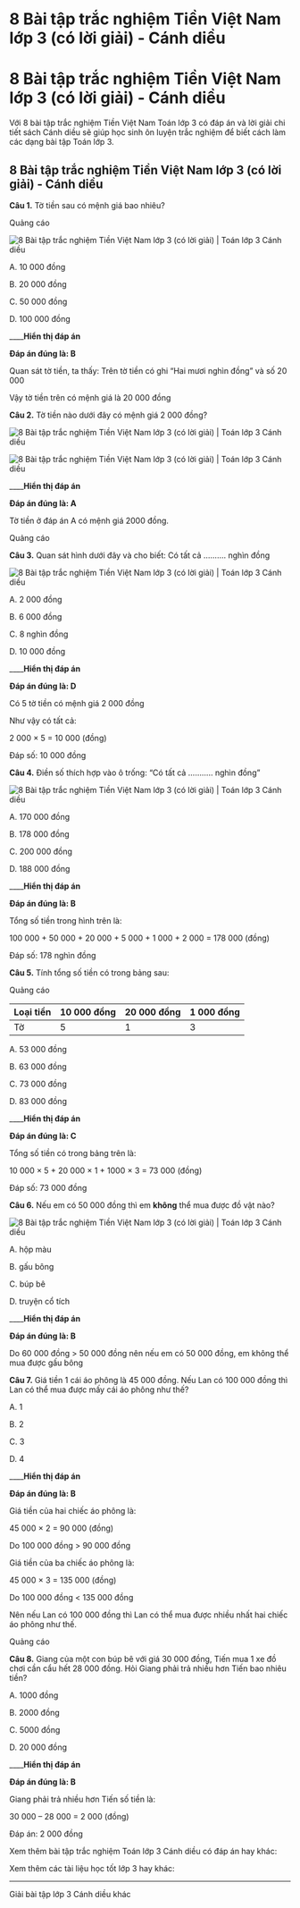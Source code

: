 # 8 Bài tập trắc nghiệm Tiền Việt Nam lớp 3 (có lời giải) - Cánh diều

# 8 Bài tập trắc nghiệm Tiền Việt Nam lớp 3 (có lời giải) - Cánh diều

Với 8 bài tập trắc nghiệm Tiền Việt Nam Toán lớp 3 có đáp án và lời giải chi tiết sách Cánh diều sẽ giúp học sinh ôn luyện trắc nghiệm để biết cách làm các dạng bài tập Toán lớp 3.

## 8 Bài tập trắc nghiệm Tiền Việt Nam lớp 3 (có lời giải) - Cánh diều

**Câu 1.** Tờ tiền sau có mệnh giá bao nhiêu?

Quảng cáo

![8 Bài tập trắc nghiệm Tiền Việt Nam lớp 3 \(có lời giải\) | Toán lớp 3 Cánh diều](https://vietjack.com/toan-3-cd/images/trac-nghiem-tien-viet-nam.PNG)

A. 10 000 đồng

B. 20 000 đồng

C. 50 000 đồng

D. 100 000 đồng

____**Hiển thị đáp án**

**Đáp án đúng là: B**

Quan sát tờ tiền, ta thấy: Trên tờ tiền có ghi “Hai mươi nghìn đồng” và số 20 000

Vậy tờ tiền trên có mệnh giá là 20 000 đồng

**Câu 2.** Tờ tiền nào dưới đây có mệnh giá 2 000 đồng?

![8 Bài tập trắc nghiệm Tiền Việt Nam lớp 3 \(có lời giải\) | Toán lớp 3 Cánh diều](https://vietjack.com/toan-3-cd/images/trac-nghiem-tien-viet-nam-1.PNG)

![8 Bài tập trắc nghiệm Tiền Việt Nam lớp 3 \(có lời giải\) | Toán lớp 3 Cánh diều](https://vietjack.com/toan-3-cd/images/trac-nghiem-tien-viet-nam-2.PNG)

____**Hiển thị đáp án**

**Đáp án đúng là: A**

Tờ tiền ở đáp án A có mệnh giá 2000 đồng.

Quảng cáo

**Câu 3.** Quan sát hình dưới đây và cho biết: Có tất cả ………. nghìn đồng

![8 Bài tập trắc nghiệm Tiền Việt Nam lớp 3 \(có lời giải\) | Toán lớp 3 Cánh diều](https://vietjack.com/toan-3-cd/images/trac-nghiem-tien-viet-nam-a.PNG)

A. 2 000 đồng

B. 6 000 đồng

C. 8 nghìn đồng

D. 10 000 đồng

____**Hiển thị đáp án**

**Đáp án đúng là: D**

Có 5 tờ tiền có mệnh giá 2 000 đồng

Như vậy có tất cả:

2 000 × 5 = 10 000 (đồng)

Đáp số: 10 000 đồng

**Câu 4.** Điền số thích hợp vào ô trống: “Có tất cả ……….. nghìn đồng”

![8 Bài tập trắc nghiệm Tiền Việt Nam lớp 3 \(có lời giải\) | Toán lớp 3 Cánh diều](https://vietjack.com/toan-3-cd/images/trac-nghiem-tien-viet-nam-aa.PNG)

A. 170 000 đồng

B. 178 000 đồng

C. 200 000 đồng

D. 188 000 đồng

____**Hiển thị đáp án**

**Đáp án đúng là: B**

Tổng số tiền trong hình trên là:

100 000 + 50 000 + 20 000 + 5 000 + 1 000 + 2 000 = 178 000 (đồng)

Đáp số: 178 nghìn đồng

**Câu 5.** Tính tổng số tiền có trong bảng sau:

Quảng cáo

Loại tiền |  10 000 đồng |  20 000 đồng |  1 000 đồng  
---|---|---|---  
Tờ |  5 |  1 |  3  
  
A. 53 000 đồng

B. 63 000 đồng

C. 73 000 đồng

D. 83 000 đồng

____**Hiển thị đáp án**

**Đáp án đúng là: C**

Tổng số tiền có trong bảng trên là:

10 000 × 5 + 20 000 × 1 + 1000 × 3 = 73 000 (đồng)

Đáp số: 73 000 đồng

**Câu 6.** Nếu em có 50 000 đồng thì em **không** thể mua được đồ vật nào? 

![8 Bài tập trắc nghiệm Tiền Việt Nam lớp 3 \(có lời giải\) | Toán lớp 3 Cánh diều](https://vietjack.com/toan-3-cd/images/trac-nghiem-tien-viet-nam-a1.PNG)

A. hộp màu

B. gấu bông

C. búp bê

D. truyện cổ tích

____**Hiển thị đáp án**

**Đáp án đúng là: B**

Do 60 000 đồng > 50 000 đồng nên nếu em có 50 000 đồng, em không thể mua được gấu bông

**Câu 7.** Giá tiền 1 cái áo phông là 45 000 đồng. Nếu Lan có 100 000 đồng thì Lan có thể mua được mấy cái áo phông như thế?

A. 1

B. 2

C. 3

D. 4

____**Hiển thị đáp án**

**Đáp án đúng là: B**

Giá tiền của hai chiếc áo phông là:

45 000 × 2 = 90 000 (đồng)

Do 100 000 đồng > 90 000 đồng 

Giá tiền của ba chiếc áo phông là:

45 000 × 3 = 135 000 (đồng)

Do 100 000 đồng < 135 000 đồng

Nên nếu Lan có 100 000 đồng thì Lan có thể mua được nhiều nhất hai chiếc áo phông như thế.

Quảng cáo

**Câu 8.** Giang của một con búp bê với giá 30 000 đồng, Tiến mua 1 xe đồ chơi cần cẩu hết 28 000 đồng. Hỏi Giang phải trả nhiều hơn Tiến bao nhiêu tiền?

A. 1000 đồng

B. 2000 đồng

C. 5000 đồng

D. 20 000 đồng

____**Hiển thị đáp án**

**Đáp án đúng là: B**

Giang phải trả nhiều hơn Tiến số tiền là:

30 000 – 28 000 = 2 000 (đồng)

Đáp án: 2 000 đồng

Xem thêm bài tập trắc nghiệm Toán lớp 3 Cánh diều có đáp án hay khác:

Xem thêm các tài liệu học tốt lớp 3 hay khác:

* * *

Giải bài tập lớp 3 Cánh diều khác
